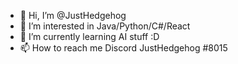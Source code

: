 - 👋 Hi, I’m @JustHedgehog
- 👀 I’m interested in Java/Python/C#/React
- 🌱 I’m currently learning AI stuff :D
- 📫 How to reach me Discord JustHedgehog #8015

<!---
JustHedgehog/JustHedgehog is a ✨ special ✨ repository because its `README.md` (this file) appears on your GitHub profile.
You can click the Preview link to take a look at your changes.
--->

